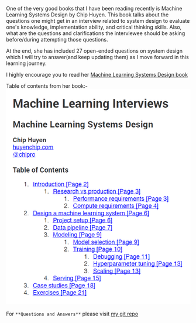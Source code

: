 One of the very good books that I have been reading recently is Machine Learning Systems Design by Chip Huyen. This book talks about the questions one might get in an interview related to system design to evaluate one's knowledge, implementation ability, and critical thinking skills. Also, what are the questions and clarifications the interviewee should be asking before/during attempting those questions.

At the end, she has included 27 open-ended questions on system design which I will try to answer(and keep updating them) as I move forward in this learning journey. 

I highly encourage you to read her [Machine Learning Systems Design book](https://github.com/chiphuyen/machine-learning-systems-design)


Table of contents from her book:-
![table-of-contents](/images/2020-11-05-TOC.PNG)



For `**Questions and Answers**` please visit [my git repo](https://github.com/rahulbakshee/cp/tree/master/System-Design)
